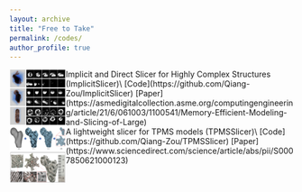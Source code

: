 ```yaml
---
layout: archive
title: "Free to Take"
permalink: /codes/
author_profile: true
---
```


<!-- {% include base_path %}


{% for post in site.portfolio %}
  {% include archive-single.html %}
{% endfor %} -->


<img align="left" width="100" height="100" src="/images/codes/ImplicitSlicer.png">
Implicit and Direct Slicer for Highly Complex Structures (ImplicitSlicer)\
[Code](https://github.com/Qiang-Zou/ImplicitSlicer) [Paper](https://asmedigitalcollection.asme.org/computingengineering/article/21/6/061003/1100541/Memory-Efficient-Modeling-and-Slicing-of-Large)

<br />

<img align="left" width="100" height="100" src="/images/codes/TPMSSlicer.png"> 
A lightweight slicer for TPMS models (TPMSSlicer)\
[Code](https://github.com/Qiang-Zou/TPMSSlicer) [Paper](https://www.sciencedirect.com/science/article/abs/pii/S0007850621000123)



